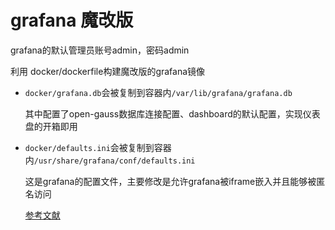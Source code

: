 # grafana 魔改版

grafana的默认管理员账号admin，密码admin

利用 docker/dockerfile构建魔改版的grafana镜像

- `docker/grafana.db`会被复制到容器内`/var/lib/grafana/grafana.db`

  其中配置了open-gauss数据库连接配置、dashboard的默认配置，实现仪表盘的开箱即用

- `docker/defaults.ini`会被复制到容器内`/usr/share/grafana/conf/defaults.ini`

  这是grafana的配置文件，主要修改是允许grafana被iframe嵌入并且能够被匿名访问

  [参考文献](https://blog.csdn.net/qq_41538097/article/details/121272955)